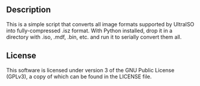 ## Description
This is a simple script that converts all image formats supported by UltraISO into fully-compressed
.isz format. With Python installed, drop it in a directory with .iso, .mdf, .bin, etc. and run it to
serially convert them all.

## License
This software is licensed under version 3 of the GNU Public License (GPLv3), a copy of which
can be found in the LICENSE file.
